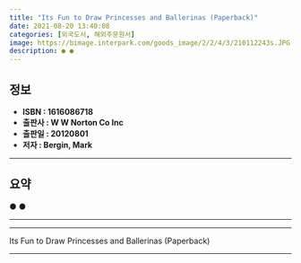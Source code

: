```yaml
---
title: "Its Fun to Draw Princesses and Ballerinas (Paperback)"
date: 2021-08-20 13:40:08
categories: [외국도서, 해외주문원서]
image: https://bimage.interpark.com/goods_image/2/2/4/3/210112243s.JPG
description: ● ●
---
```


## **정보**

- **ISBN : 1616086718**
- **출판사 : W W Norton   Co Inc**
- **출판일 : 20120801**
- **저자 : Bergin, Mark**

------



## **요약**

●  ●  

------



------


Its Fun to Draw Princesses and Ballerinas (Paperback) 

------


